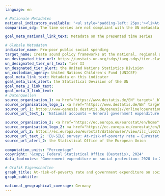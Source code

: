 ```yaml
---
language: en    

# Nationale Metadaten    
national_indicators_available: "<ul style='padding-left: 25px;'><li>At-risk-of-poverty rate</li> <li> Government expenditure on social protection</li></ul>"    
comparison_sdg: The time series are not compliant with the UN metadata, but provide additional information.    

goal_meta_national_link_text: Metadata on the presented time series    

# Globale Metadaten    
indicator_name: Pro-poor public social spending    
target_name: Create sound policy frameworks at the national, regional and international levels, based on pro-poor and gender-sensitive development strategies, to support accelerated investment in poverty eradication actions    
un_designated_tier_url: https://unstats.un.org/sdgs/iaeg-sdgs/tier-classification/    
un_designated_tier_url_text: Tier II    
un_desgnated_tier_alert: the United Nations Statistics Division    
un_custodian_agency: United Nations Children's Fund (UNICEF)    
goal_meta_link_text: Metadata on this indicator    
goal_meta_link_alert: the Statistical Devision of the UN    
goal_meta_2_link_text:     
goal_meta_3_link_text:         
# Datenquellen
source_organisation_1: <a href="https://www.destatis.de/EN" target="_blank"> Federal Statistical Office (Destatis) </a>
source_organisation_logo_1: <a href="https://www.destatis.de/EN" target="_blank"><img src="https://sdg-indikatoren.de/public/OrgImgEn/destatis.png" alt="Logo destatis" style="height:60px; width:148px"/></a>
source_url_1: https://www-genesis.destatis.de/genesis//online?operation=table&code=81000-0138&bypass=true&language=en
source_url_text_1: 'National accounts – General government expenditure: functions of government (COFOG) – GENESIS online 81000-0138'

source_organisation_2: <a href="https://ec.europa.eu/eurostat/en/home" target="_blank" onclick="return confirm_alert('the Statistical Office of the European Union','En');"> Statistical office of the European Union (Eurostat) </a>
source_organisation_logo_2: <a href="https://ec.europa.eu/eurostat/en/home" target="_blank" onclick="return confirm_alert('the Statistical Office of the European Union','En');"><img src="https://sdg-indikatoren.de/public/OrgImgEn/eurostat.png" alt="Logo eurostat" style="height:60px; width:148px"/></a>
source_url_2: https://ec.europa.eu/eurostat/databrowser/view/ilc_li02/default/table?lang=en
source_url_text_2: 'EU-SILC survey: At-risk-of-poverty rate – Eurostat table [ilc_li02]'
source_url_alert_2: the Statistical Office of the European Union
    
computation_units: "Percentage"    
copyright: '&copy; Federal Statistical Office (Destatis), 2024'    
data_footnotes: 'Government expenditure on social protection: 2020 to 2023 provisional data.<br>• At-risk-of-poverty rate: Due to methodological changes, the results from 2020 onwards are only comparable with previous years to a limited extend.<br>• The results currently shown for 2020 to 2023 are final results.'    

# Grafik Eigenschaften    
graph_title: At-risk-of-poverty rate and government expenditure on social protection
graph_subtitle:     

national_geographical_coverage: Germany    
---
```


<span></span>